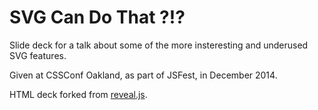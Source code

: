 # SVG Can Do That ?!?

Slide deck for a talk about some of the more insteresting and underused SVG features.

Given at CSSConf Oakland, as part of JSFest, in December 2014.

HTML deck forked from [reveal.js](http://lab.hakim.se/reveal-js/#/).
